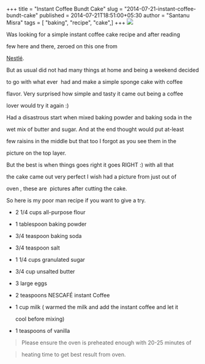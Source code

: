 +++
title = "Instant Coffee Bundt Cake"
slug = "2014-07-21-instant-coffee-bundt-cake"
published = 2014-07-21T18:51:00+05:30
author = "Santanu Misra"
tags = [ "baking", "recipe", "cake",]
+++
[![](../images/thumbnails/2014-07-21-instant-coffee-bundt-cake-Coffee+Bundt+Cake.jpg)](../images/2014-07-21-instant-coffee-bundt-cake-Coffee+Bundt+Cake.jpg)

  

Was looking for a simple instant coffee cake recipe and after reading
few here and there, zeroed on this one from
[Nestlé](http://www.tasterschoice.com/recipes/iced-coffee-bundt-cake/desserts/144734.aspx).
But as usual did not had many things at home and being a weekend decided
to go with what ever  had and make a simple sponge cake with coffee
flavor. Very surprised how simple and tasty it came out being a coffee
lover would try it again :) 

  

Had a disastrous start when mixed baking powder and baking soda in the
wet mix of butter and sugar. And at the end thought would put at-least
few raisins in the middle but that too I forgot as you see them in the
picture on the top layer.

  

But the best is when things goes right it goes RIGHT :) with all that
the cake came out very perfect I wish had a picture from just out of
oven , these are  pictures after cutting the cake. 

  

So here is my poor man recipe if you want to give a try.

  

  

-   2 1/4 cups all-purpose flour
-   1 tablespoon baking powder
-   3/4 teaspoon baking soda
-   3/4 teaspoon salt
-   1 1/4 cups granulated sugar
-   3/4 cup unsalted butter
-   3 large eggs
-   2 teaspoons NESCAFÉ instant Coffee
-   1 cup milk ( warmed the milk and add the instant coffee and let it
    cool before mixing)
-   1 teaspoons of vanilla 

  

> Please ensure the oven is preheated enough with 20-25 minutes of
> heating time to get best result from oven.
